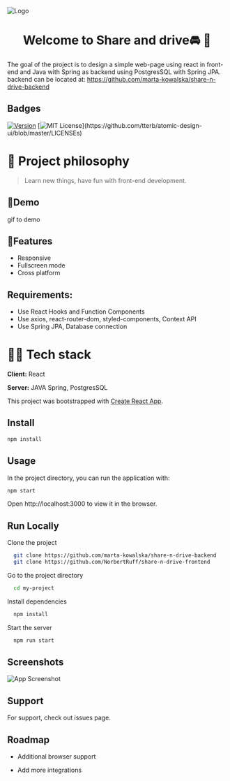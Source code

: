 
![Logo](https://dev-to-uploads.s3.amazonaws.com/uploads/articles/th5xamgrr6se0x5ro4g6.png)

    

<h1 align="center">Welcome to Share and drive🚘 👋</h1>


The goal of the project is to design a simple web-page using react in front-end and Java with Spring as backend using PostgresSQL with Spring JPA.
backend can be located at: 
https://github.com/marta-kowalska/share-n-drive-backend

## Badges

[![Version](https://img.shields.io/badge/version-v0.0-blue.svg)](https://img.shields.io/badge/version-v0.0-blue.svg?cacheSeconds=2592000)
[![MIT License](https://img.shields.io/apm/l/atomic-design-ui.svg?)](https://github.com/tterb/atomic-design-ui/blob/master/LICENSEs)


  
# 🧐 Project philosophy

> Learn new things, have fun with front-end development.
## 🚦Demo

gif to demo

  
## 💺Features

- Responsive
- Fullscreen mode
- Cross platform


## Requirements:

- Use React Hooks and Function Components
- Use axios, react-router-dom, styled-components, Context API
- Use Spring JPA, Database connection
  
# 👨‍💻 Tech stack

**Client:** React

**Server:** JAVA Spring, PostgresSQL

This project was bootstrapped with [Create React App](https://github.com/facebook/create-react-app).

## Install

```sh
npm install
```

## Usage

In the project directory, you can run the application with:

```sh
npm start
```

Open http://localhost:3000 to view it in the browser.



  
## Run Locally

Clone the project

```bash
  git clone https://github.com/marta-kowalska/share-n-drive-backend
  git clone https://github.com/NorbertRuff/share-n-drive-frontend
```

Go to the project directory

```bash
  cd my-project
```

Install dependencies

```bash
  npm install
```

Start the server

```bash
  npm run start
```

  
## Screenshots

![App Screenshot](https://via.placeholder.com/468x300?text=App+Screenshot+Here)

  
## Support

For support, check out issues page.

  
## Roadmap

- Additional browser support

- Add more integrations

  
